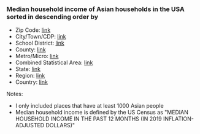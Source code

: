 ### Median household income of Asian households in the USA sorted in descending order by  
- Zip Code: [link](zipcode)  
- City/Town/CDP: [link](cityTownCDP)  
- School District: [link](schoolDistrict)  
- County: [link](county)  
- Metro/Micro: [link](metroMicro)  
- Combined Statistical Area: [link](combinedStatisticalArea)  
- State: [link](state)  
- Region: [link](region)  
- Country: [link](country)  

Notes:  
- I only included places that have at least 1000 Asian people  
- Median household income is defined by the US Census as "MEDIAN HOUSEHOLD INCOME IN THE PAST 12 MONTHS (IN 2019 INFLATION-ADJUSTED DOLLARS)"